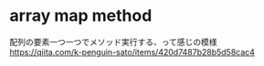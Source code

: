 # array map method
配列の要素一つ一つでメソッド実行する、って感じの模様  
https://qiita.com/k-penguin-sato/items/420d7487b28b5d58cac4